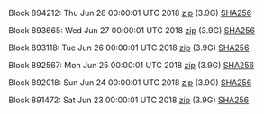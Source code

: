 Block 894212: Thu Jun 28 00:00:01 UTC 2018 [zip](https://dash-bootstrap.ams3.digitaloceanspaces.com/mainnet/2018-06-28/bootstrap.dat.zip) (3.9G) [SHA256](https://dash-bootstrap.ams3.digitaloceanspaces.com/mainnet/2018-06-28/sha256.txt)

Block 893665: Wed Jun 27 00:00:01 UTC 2018 [zip](https://dash-bootstrap.ams3.digitaloceanspaces.com/mainnet/2018-06-27/bootstrap.dat.zip) (3.9G) [SHA256](https://dash-bootstrap.ams3.digitaloceanspaces.com/mainnet/2018-06-27/sha256.txt)

Block 893118: Tue Jun 26 00:00:01 UTC 2018 [zip](https://dash-bootstrap.ams3.digitaloceanspaces.com/mainnet/2018-06-26/bootstrap.dat.zip) (3.9G) [SHA256](https://dash-bootstrap.ams3.digitaloceanspaces.com/mainnet/2018-06-26/sha256.txt)

Block 892567: Mon Jun 25 00:00:01 UTC 2018 [zip](https://dash-bootstrap.ams3.digitaloceanspaces.com/mainnet/2018-06-25/bootstrap.dat.zip) (3.9G) [SHA256](https://dash-bootstrap.ams3.digitaloceanspaces.com/mainnet/2018-06-25/sha256.txt)

Block 892018: Sun Jun 24 00:00:01 UTC 2018 [zip](https://dash-bootstrap.ams3.digitaloceanspaces.com/mainnet/2018-06-24/bootstrap.dat.zip) (3.9G) [SHA256](https://dash-bootstrap.ams3.digitaloceanspaces.com/mainnet/2018-06-24/sha256.txt)

Block 891472: Sat Jun 23 00:00:01 UTC 2018 [zip](https://dash-bootstrap.ams3.digitaloceanspaces.com/mainnet/2018-06-23/bootstrap.dat.zip) (3.9G) [SHA256](https://dash-bootstrap.ams3.digitaloceanspaces.com/mainnet/2018-06-23/sha256.txt)

